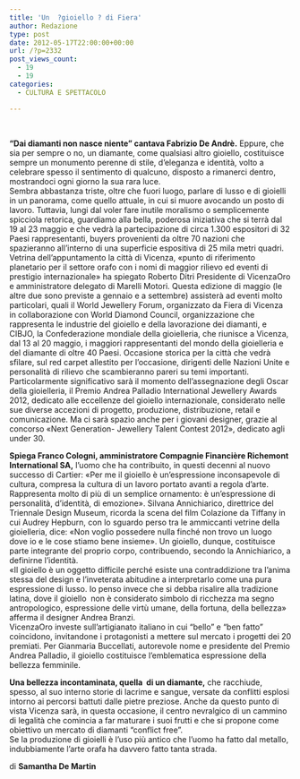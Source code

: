```yaml
---
title: 'Un  ?gioiello ? di Fiera'
author: Redazione
type: post
date: 2012-05-17T22:00:00+00:00
url: /?p=2332
post_views_count:
  - 19
  - 19
categories:
  - CULTURA E SPETTACOLO

---
```

&nbsp;

**&ldquo;Dai diamanti non nasce niente&rdquo; cantava Fabrizio De Andr&egrave;.** Eppure, che sia per sempre o no, un diamante, come qualsiasi altro gioiello, costituisce sempre un monumento perenne di stile, d&rsquo;eleganza e identit&agrave;, volto a celebrare spesso il sentimento di qualcuno, disposto a rimanerci dentro, mostrandoci ogni giorno la sua rara luce.  
Sembra abbastanza triste, oltre che fuori luogo, parlare di lusso e di gioielli in un panorama, come quello attuale, in cui si muore avocando un posto di lavoro. Tuttavia, lungi dal voler fare inutile moralismo o semplicemente spicciola retorica, guardiamo alla bella, poderosa iniziativa che si terr&agrave; dal 19 al 23 maggio e che vedr&agrave; la partecipazione di circa 1.300 espositori di 32 Paesi rappresentanti, buyers provenienti da oltre 70 nazioni che spazieranno all&rsquo;interno di una superficie espositiva di 25 mila metri quadri. Vetrina dell&rsquo;appuntamento la citt&agrave; di Vicenza, &laquo;punto di riferimento planetario per il settore orafo con i nomi di maggior rilievo ed eventi di prestigio internazionale&raquo; ha spiegato Roberto Ditri Presidente di VicenzaOro e amministratore delegato di Marelli Motori. Questa edizione di maggio (le altre due sono previste a gennaio e a settembre) assister&agrave; ad eventi molto particolari, quali il World Jewellery Forum, organizzato da Fiera di Vicenza in collaborazione con World Diamond Council, organizzazione che rappresenta le industrie del gioiello e della lavorazione dei diamanti, e CIBJO, la Confederazione mondiale della gioielleria, che riunisce a Vicenza, dal 13 al 20 maggio, i maggiori rappresentanti del mondo della gioielleria e del diamante di oltre 40 Paesi. Occasione storica per la citt&agrave; che vedr&agrave; sfilare, sul red carpet allestito per l&rsquo;occasione, dirigenti delle Nazioni Unite e personalit&agrave; di rilievo che scambieranno pareri su temi importanti. Particolarmente significativo sar&agrave; il momento dell&rsquo;assegnazione degli Oscar della gioielleria, il Premio Andrea Palladio International Jewellery Awards 2012, dedicato alle eccellenze del gioiello internazionale, considerato nelle sue diverse accezioni di progetto, produzione, distribuzione, retail e comunicazione. Ma ci sar&agrave; spazio anche per i giovani designer, grazie al concorso &laquo;Next Generation- Jewellery Talent Contest 2012&raquo;, dedicato agli under 30.

**Spiega Franco Cologni, amministratore Compagnie Financi&egrave;re Richemont International SA,** l&rsquo;uomo che ha contribuito, in questi decenni al nuovo successo di Cartier: &laquo;Per me il gioiello &egrave; un&rsquo;espressione inconsapevole di cultura, compresa la cultura di un lavoro portato avanti a regola d&rsquo;arte. Rappresenta molto di pi&ugrave; di un semplice ornamento: &egrave; un&rsquo;espressione di personalit&agrave;, d&rsquo;identit&agrave;, di emozione&raquo;. Silvana Annichiarico, direttrice del Triennale Design Museum, ricorda la scena del film Colazione da Tiffany in cui Audrey Hepburn, con lo sguardo perso tra le ammiccanti vetrine della gioielleria, dice: &laquo;Non voglio possedere nulla finch&eacute; non trovo un luogo dove io e le cose stiamo bene insieme&raquo;. Un gioiello, dunque, costituisce parte integrante del proprio corpo, contribuendo, secondo la Annichiarico, a definirne l&rsquo;identit&agrave;.  
&laquo;Il gioiello &egrave; un oggetto difficile perch&eacute; esiste una contraddizione tra l&rsquo;anima stessa del design e l&rsquo;inveterata abitudine a interpretarlo come una pura espressione di lusso. Io penso invece che si debba risalire alla tradizione latina, dove il gioiello&nbsp; non &egrave; considerato simbolo di ricchezza ma segno antropologico, espressione delle virt&ugrave; umane, della fortuna, della bellezza&raquo; afferma il designer Andrea Branzi.  
VicenzaOro investe sull&rsquo;artigianato italiano in cui &ldquo;bello&rdquo; e &ldquo;ben fatto&rdquo; coincidono, invitandone i protagonisti a mettere sul mercato i progetti dei 20 premiati. Per Gianmaria Buccellati, autorevole nome e presidente del Premio Andrea Palladio, il gioiello costituisce l&rsquo;emblematica espressione della bellezza femminile.

**Una bellezza incontaminata, quella&nbsp; di un diamante,** che racchiude, spesso, al suo interno storie di lacrime e sangue, versate da conflitti esplosi intorno ai percorsi battuti dalle pietre preziose. Anche da questo punto di vista Vicenza sar&agrave;, in questa occasione, il centro nevralgico di un cammino di legalit&agrave; che comincia a far maturare i suoi frutti e che si propone come obiettivo un mercato di diamanti &ldquo;conflict free&rdquo;.  
Se la produzione di gioielli &egrave; l&rsquo;uso pi&ugrave; antico che l&rsquo;uomo ha fatto dal metallo, indubbiamente l&rsquo;arte orafa ha davvero fatto tanta strada.

di **Samantha De Martin**

&nbsp;